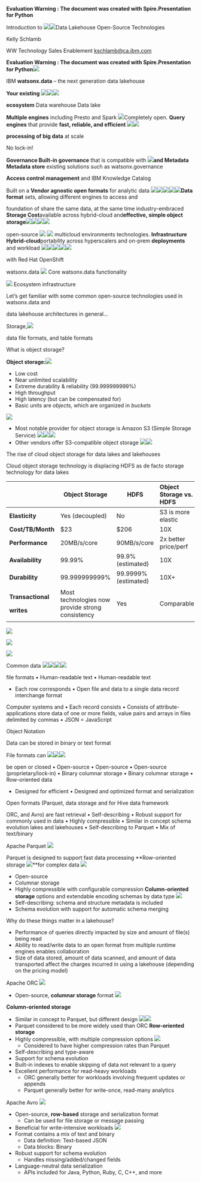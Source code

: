 ﻿**Evaluation Warning : The document was created with Spire.Presentation for Python** 

Introduction to  ![](Aspose.Words.8da5a4a0-7c6b-46e4-a897-e5a43c36a061.001.png)![](Aspose.Words.8da5a4a0-7c6b-46e4-a897-e5a43c36a061.002.png)Data Lakehouse Open-Source  Technologies 

Kelly Schlamb 

WW Technology Sales Enablement kschlamb@ca.ibm.com 

**Evaluation Warning : The document was created with Spire.Presentation for Python![](Aspose.Words.8da5a4a0-7c6b-46e4-a897-e5a43c36a061.003.png)**

IBM **watsonx.data** – the next generation data lakehouse

**Your existing  ![](Aspose.Words.8da5a4a0-7c6b-46e4-a897-e5a43c36a061.004.png)![](Aspose.Words.8da5a4a0-7c6b-46e4-a897-e5a43c36a061.005.png)![](Aspose.Words.8da5a4a0-7c6b-46e4-a897-e5a43c36a061.006.png)**

**ecosystem** Data warehouse Data lake

**Multiple engines** including Presto and Spark ![](Aspose.Words.8da5a4a0-7c6b-46e4-a897-e5a43c36a061.007.png)Completely open. **Query engines** that provide **fast, reliable, and efficient ![](Aspose.Words.8da5a4a0-7c6b-46e4-a897-e5a43c36a061.008.png)![](Aspose.Words.8da5a4a0-7c6b-46e4-a897-e5a43c36a061.009.png)**

**processing of big data** at scale

No lock-in!

**Governance  Built-in governance** that is compatible with ![](Aspose.Words.8da5a4a0-7c6b-46e4-a897-e5a43c36a061.010.png)**and Metadata Metadata store** existing solutions such as watsonx.governance 

**Access control management** and IBM Knowledge Catalog

Built on a  **Vendor agnostic open formats** for analytic data ![](Aspose.Words.8da5a4a0-7c6b-46e4-a897-e5a43c36a061.011.png)![](Aspose.Words.8da5a4a0-7c6b-46e4-a897-e5a43c36a061.012.png)![](Aspose.Words.8da5a4a0-7c6b-46e4-a897-e5a43c36a061.013.png)![](Aspose.Words.8da5a4a0-7c6b-46e4-a897-e5a43c36a061.014.png)![](Aspose.Words.8da5a4a0-7c6b-46e4-a897-e5a43c36a061.015.png)**Data format** sets, allowing different engines to access and 

foundation of  share the same data, at the same time industry-embraced  **Storage Cost**available across hybrid-cloud and**effective, simple object storage![](Aspose.Words.8da5a4a0-7c6b-46e4-a897-e5a43c36a061.016.png)![](Aspose.Words.8da5a4a0-7c6b-46e4-a897-e5a43c36a061.017.png)![](Aspose.Words.8da5a4a0-7c6b-46e4-a897-e5a43c36a061.018.png)![](Aspose.Words.8da5a4a0-7c6b-46e4-a897-e5a43c36a061.019.png)**

open-source  ![](Aspose.Words.8da5a4a0-7c6b-46e4-a897-e5a43c36a061.020.png) ![](Aspose.Words.8da5a4a0-7c6b-46e4-a897-e5a43c36a061.021.png) multicloud environments technologies. **Infrastructure Hybrid-cloud**portability across hyperscalers and on-prem **deployments** and workload ![](Aspose.Words.8da5a4a0-7c6b-46e4-a897-e5a43c36a061.022.png)![](Aspose.Words.8da5a4a0-7c6b-46e4-a897-e5a43c36a061.023.png)![](Aspose.Words.8da5a4a0-7c6b-46e4-a897-e5a43c36a061.024.png)![](Aspose.Words.8da5a4a0-7c6b-46e4-a897-e5a43c36a061.025.png)![](Aspose.Words.8da5a4a0-7c6b-46e4-a897-e5a43c36a061.026.png)

with Red Hat OpenShift

watsonx.data  ![](Aspose.Words.8da5a4a0-7c6b-46e4-a897-e5a43c36a061.027.png) Core watsonx.data functionality

![](Aspose.Words.8da5a4a0-7c6b-46e4-a897-e5a43c36a061.028.png) Ecosystem infrastructure

Let’s get familiar with some common open-source technologies used in watsonx.data and

data lakehouse architectures in general…

Storage,![](Aspose.Words.8da5a4a0-7c6b-46e4-a897-e5a43c36a061.029.png)

data file formats, and table formats

What is object storage?

**Object storage:![](Aspose.Words.8da5a4a0-7c6b-46e4-a897-e5a43c36a061.030.jpeg)**

- Low cost 
- Near unlimited scalability
- Extreme durability & reliability (99.999999999%)
- High throughput
- High latency (but can be compensated for)
- Basic units are *objects*, which are organized in *buckets*

![](Aspose.Words.8da5a4a0-7c6b-46e4-a897-e5a43c36a061.031.png)

- Most notable provider for object storage is Amazon S3 (Simple Storage Service) ![](Aspose.Words.8da5a4a0-7c6b-46e4-a897-e5a43c36a061.032.png)![](Aspose.Words.8da5a4a0-7c6b-46e4-a897-e5a43c36a061.033.png)![](Aspose.Words.8da5a4a0-7c6b-46e4-a897-e5a43c36a061.034.png)
- Other vendors offer S3-compatible object storage ![](Aspose.Words.8da5a4a0-7c6b-46e4-a897-e5a43c36a061.035.png)![](Aspose.Words.8da5a4a0-7c6b-46e4-a897-e5a43c36a061.036.png)

The rise of cloud object storage for data lakes and lakehouses

Cloud object storage technology is displacing HDFS as de facto storage technology for data lakes



||**Object Storage**|**HDFS**|**Object Storage vs. HDFS**|
| :- | - | - | :- |
|**Elasticity**|Yes (decoupled)|No|S3 is more elastic|
|**Cost/TB/Month**|$23|$206|10X|
|**Performance**|20MB/s/core|90MB/s/core|2x better price/perf|
|**Availability**|99\.99%|99\.9% (estimated)|10X|
|**Durability**|99\.999999999%|99\.9999% (estimated)|10X+|
|<p>**Transactional** </p><p>**writes**</p>|Most technologies now provide strong consistency|Yes|Comparable|

![](Aspose.Words.8da5a4a0-7c6b-46e4-a897-e5a43c36a061.037.png)

![](Aspose.Words.8da5a4a0-7c6b-46e4-a897-e5a43c36a061.038.png)

![](Aspose.Words.8da5a4a0-7c6b-46e4-a897-e5a43c36a061.039.png)

Common data  ![](Aspose.Words.8da5a4a0-7c6b-46e4-a897-e5a43c36a061.040.png)![](Aspose.Words.8da5a4a0-7c6b-46e4-a897-e5a43c36a061.041.png)![](Aspose.Words.8da5a4a0-7c6b-46e4-a897-e5a43c36a061.042.png)![](Aspose.Words.8da5a4a0-7c6b-46e4-a897-e5a43c36a061.043.png)

file formats • Human-readable text • Human-readable text

- Each row corresponds • Open file and data to a single data record interchange format

Computer systems and  • Each record consists • Consists of attribute- applications store data of one or more fields,  value pairs and arrays in files delimited by commas • JSON = JavaScript

Object Notation

Data can be stored in  binary or text format 

File formats can ![](Aspose.Words.8da5a4a0-7c6b-46e4-a897-e5a43c36a061.044.png)![](Aspose.Words.8da5a4a0-7c6b-46e4-a897-e5a43c36a061.045.png)![](Aspose.Words.8da5a4a0-7c6b-46e4-a897-e5a43c36a061.046.png)

be open or closed  • Open-source • Open-source • Open-source (proprietary/lock-in) • Binary columnar storage • Binary columnar storage • Row-oriented data 

- Designed for efficient  • Designed and optimized  format and serialization 

Open formats (Parquet,  data storage and for Hive data framework

ORC, and Avro) are  fast retrieval • Self-describing • Robust support for commonly used in data  • Highly compressible • Similar in concept schema evolution lakes and lakehouses • Self-describing to Parquet • Mix of text/binary

Apache Parquet ![](Aspose.Words.8da5a4a0-7c6b-46e4-a897-e5a43c36a061.047.png)

Parquet is designed to support fast data processing **Row-oriented storage ![](Aspose.Words.8da5a4a0-7c6b-46e4-a897-e5a43c36a061.048.png)**for complex data ![](Aspose.Words.8da5a4a0-7c6b-46e4-a897-e5a43c36a061.049.png)

- Open-source 
- Columnar storage 
- Highly compressible with configurable compression **Column-oriented storage** options and extendable encoding schemas by data type ![](Aspose.Words.8da5a4a0-7c6b-46e4-a897-e5a43c36a061.050.png)
- Self-describing: schema and structure metadata is included 
- Schema evolution with support for automatic schema merging 

Why do these things matter in a lakehouse?

- Performance of queries directly impacted by size and amount of file(s) being read
- Ability to read/write data to an open format from multiple runtime engines enables collaboration
- Size of data stored, amount of data scanned, and amount of data transported affect the charges incurred in using a lakehouse (depending on the pricing model)

Apache ORC ![](Aspose.Words.8da5a4a0-7c6b-46e4-a897-e5a43c36a061.051.png)

- Open-source, **columnar storage** format ![](Aspose.Words.8da5a4a0-7c6b-46e4-a897-e5a43c36a061.052.png)

**Column-oriented storage**

- Similar in concept to Parquet, but different design ![](Aspose.Words.8da5a4a0-7c6b-46e4-a897-e5a43c36a061.053.png)![](Aspose.Words.8da5a4a0-7c6b-46e4-a897-e5a43c36a061.054.png)
- Parquet considered to be more widely used than ORC **Row-oriented storage**
- Highly compressible, with multiple compression options ![](Aspose.Words.8da5a4a0-7c6b-46e4-a897-e5a43c36a061.055.png)
  - Considered to have higher compression rates than Parquet 
- Self-describing and type-aware
- Support for schema evolution
- Built-in indexes to enable skipping of data not relevant to a query
- Excellent performance for read-heavy workloads
  - ORC generally better for workloads involving frequent updates or appends
  - Parquet generally better for write-once, read-many analytics

Apache Avro ![](Aspose.Words.8da5a4a0-7c6b-46e4-a897-e5a43c36a061.056.png)

- Open-source, **row-based** storage and serialization format
  - Can be used for file storage or message passing
- Beneficial for write-intensive workloads ![](Aspose.Words.8da5a4a0-7c6b-46e4-a897-e5a43c36a061.057.jpeg)
- Format contains a mix of text and binary 
  - Data definition: Text-based JSON 
  - Data blocks: Binary 
- Robust support for schema evolution 
  - Handles missing/added/changed fields 
- Language-neutral data serialization 
  - APIs included for Java, Python, Ruby, C, C++, and more
